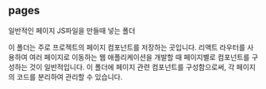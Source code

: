 ## pages

일반적인 페이지 JS파일을 만들때 넣는 폴더

이 폴더는 주로 프로젝트의 페이지 컴포넌트를 저장하는 곳입니다. 리액트 라우터를 사용하여 여러 페이지로 이동하는 웹 애플리케이션을 개발할 때 페이지별로 컴포넌트를 구성하는 것이 일반적입니다. 이 폴더에 페이지 관련 컴포넌트를 구성함으로써, 각 페이지의 코드를 분리하여 관리할 수 있습니다.
